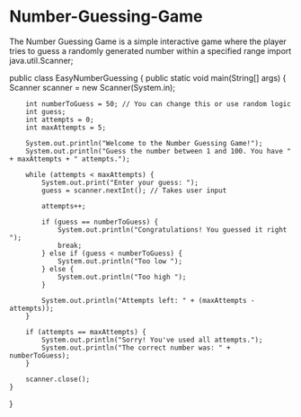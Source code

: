 # Number-Guessing-Game
The Number Guessing Game is a simple interactive game where the player tries to guess a randomly generated number within a specified range
import java.util.Scanner;

public class EasyNumberGuessing {
    public static void main(String[] args) {
        Scanner scanner = new Scanner(System.in);

        int numberToGuess = 50; // You can change this or use random logic
        int guess;
        int attempts = 0;
        int maxAttempts = 5;

        System.out.println("Welcome to the Number Guessing Game!");
        System.out.println("Guess the number between 1 and 100. You have " + maxAttempts + " attempts.");

        while (attempts < maxAttempts) {
            System.out.print("Enter your guess: ");
            guess = scanner.nextInt(); // Takes user input

            attempts++;

            if (guess == numberToGuess) {
                System.out.println("Congratulations! You guessed it right ");
                break;
            } else if (guess < numberToGuess) {
                System.out.println("Too low ");
            } else {
                System.out.println("Too high ");
            }

            System.out.println("Attempts left: " + (maxAttempts - attempts));
        }

        if (attempts == maxAttempts) {
            System.out.println("Sorry! You've used all attempts.");
            System.out.println("The correct number was: " + numberToGuess);
        }

        scanner.close();
    }
}

